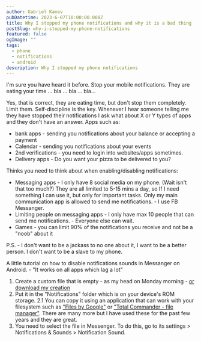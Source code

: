 ```yaml
---
author: Gabriel Kanev
pubDatetime: 2023-6-07T10:00:00.000Z
title: Why I stopped my phone notifications and why it is a bad thing
postSlug: why-i-stopped-my-phone-notifications
featured: false
ogImage: ""
tags:
  - phone
  - notifications
  - android
description: Why I stopped my phone notifications
---
```

I'm sure you have heard it before. Stop your mobile notifications. They are eating your time ... bla ... bla ... bla...

Yes, that is correct, they are eating time, but don't stop them completely. Limit them. Self-discipline is the key. Whenever I hear someone telling me they have stopped their notifications I ask what about X or Y types of apps and they don't have an answer.
Apps such as:

* bank apps - sending you notifications about your balance or accepting a payment
* Calendar - sending you notifications about your events
* 2nd verifications -  you need to login into websites/apps sometimes.
* Delivery apps - Do you want your pizza to be delivered to you?

Thinks you need to think about when enabling/disabling notifications:

* Messaging apps - I only have 8 social media on my phone. (Wait isn't that too much?) They are all limited to 5-15 mins a day, so If I need something I can use it, but only for important tasks. Only my main communication app is allowed to send me notifications. - I use FB Messanger.
* Limiting people on messaging apps - I only have max 10 people that can send me notifications.  - Everyone else can wait.
* Games - you can limit 90% of the notifications you receive and not be a "noob" about it

P.S. - I don't want to be a jackass to no one about it, I want to be a better person. I don't want to be a slave to my phone.

A little tutorial on how to disable notifications sounds in Messanger on Android. - "It works on all apps which lag a lot"

1. Create a custom file that is empty - as my head on Monday morning - [or download my creation](https://mrgkanev.eu/download/no-notifications.wav)
2. Put it in the "Notifications" folder which is on your device's ROM storage.
2.1 You can copy it using an application that can work with your filesystem such as ["Files by Google"](https://play.google.com/store/apps/details?id=com.google.android.apps.nbu.files) or ["Total Commander - file manager"](https://play.google.com/store/apps/details?id=com.ghisler.android.TotalCommander). There are many more but I have used these for the past few years and they are great.
3. You need to select the file in Messenger. To do this, go to its settings > Notifications & Sounds > Notification Sound.
